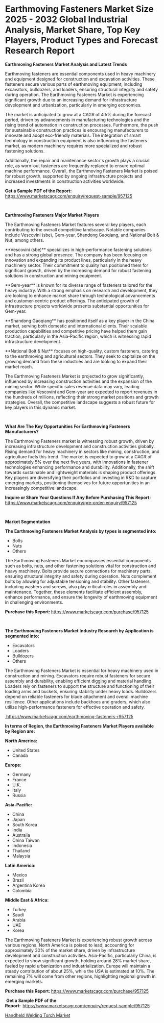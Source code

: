 <p><h1>Earthmoving Fasteners Market Size 2025 - 2032 Global Industrial Analysis, Market Share, Top Key Players, Product Types and Forecast Research Report</h1></p><p><strong>Earthmoving Fasteners Market Analysis and Latest Trends</strong></p>
<p><p>Earthmoving fasteners are essential components used in heavy machinery and equipment designed for construction and excavation activities. These fasteners secure various parts of earthmoving equipment, including excavators, bulldozers, and loaders, ensuring structural integrity and safety during operation. The Earthmoving Fasteners Market is experiencing significant growth due to an increasing demand for infrastructure development and urbanization, particularly in emerging economies.</p><p>The market is anticipated to grow at a CAGR of 4.5% during the forecast period, driven by advancements in manufacturing technologies and the rising trend of automation in construction processes. Furthermore, the push for sustainable construction practices is encouraging manufacturers to innovate and adopt eco-friendly materials. The integration of smart technology in construction equipment is also influencing the fasteners market, as modern machinery requires more specialized and robust fastening solutions. </p><p>Additionally, the repair and maintenance sector's growth plays a crucial role, as worn-out fasteners are frequently replaced to ensure optimal machine performance. Overall, the Earthmoving Fasteners Market is poised for robust growth, supported by ongoing infrastructure projects and increased investments in construction activities worldwide.</p></p>
<p><strong>Get a Sample PDF of the Report:&nbsp;</strong> <a href="https://www.marketscagr.com/enquiry/request-sample/957125?utm_campaign=3075&utm_medium=2&utm_source=Github&utm_content=ia&utm_term=10042025&utm_id=earthmoving-fasteners">https://www.marketscagr.com/enquiry/request-sample/957125</a></p>
<p>&nbsp;</p>
<p><strong>Earthmoving Fasteners Major Market Players</strong></p>
<p><p>The Earthmoving Fasteners Market features several key players, each contributing to the overall competitive landscape. Notable companies include Vescovini (sbe), Gem-year, Shandong Gaoqiang, and National Bolt & Nut, among others.</p><p>**Vescovini (sbe)** specializes in high-performance fastening solutions and has a strong global presence. The company has been focusing on innovation and expanding its product lines, particularly in the heavy machinery sector. Their commitment to quality has positioned them for significant growth, driven by the increasing demand for robust fastening solutions in construction and mining equipment.</p><p>**Gem-year** is known for its diverse range of fasteners tailored for the heavy industry. With a strong emphasis on research and development, they are looking to enhance market share through technological advancements and customer-centric product offerings. The anticipated growth of infrastructure projects worldwide presents substantial opportunities for Gem-year.</p><p>**Shandong Gaoqiang** has positioned itself as a key player in the China market, serving both domestic and international clients. Their scalable production capabilities and competitive pricing have helped them gain traction, particularly in the Asia-Pacific region, which is witnessing rapid infrastructure development.</p><p>**National Bolt & Nut** focuses on high-quality, custom fasteners, catering to the earthmoving and agricultural sectors. They seek to capitalize on the growing demand from these industries and are looking to expand their market reach.</p><p>The Earthmoving Fasteners Market is projected to grow significantly, influenced by increasing construction activities and the expansion of the mining sector. While specific sales revenue data may vary, leading companies like Vescovini and Gem-year are expected to report revenues in the hundreds of millions, reflecting their strong market positions and growth strategies. Overall, the competitive landscape suggests a robust future for key players in this dynamic market.</p></p>
<p>&nbsp;</p>
<p><strong>What Are The Key Opportunities For Earthmoving Fasteners Manufacturers?</strong></p>
<p><p>The Earthmoving Fasteners market is witnessing robust growth, driven by increasing infrastructure development and construction activities globally. Rising demand for heavy machinery in sectors like mining, construction, and agriculture fuels this trend. The market is expected to grow at a CAGR of approximately 5% over the next five years, with innovations in fastener technologies enhancing performance and durability. Additionally, the shift towards sustainable and lightweight materials is shaping product offerings. Key players are diversifying their portfolios and investing in R&D to capture emerging markets, positioning themselves for future opportunities in an increasingly competitive landscape.</p></p>
<p><strong>Inquire or Share Your Questions If Any Before Purchasing This Report:</strong> <a href="https://www.marketscagr.com/enquiry/pre-order-enquiry/957125?utm_campaign=3075&utm_medium=2&utm_source=Github&utm_content=ia&utm_term=10042025&utm_id=earthmoving-fasteners">https://www.marketscagr.com/enquiry/pre-order-enquiry/957125</a></p>
<p>&nbsp;</p>
<p><strong>Market Segmentation</strong></p>
<p><strong>The Earthmoving Fasteners Market Analysis by types is segmented into:</strong></p>
<p><ul><li>Bolts</li><li>Nuts</li><li>Others</li></ul></p>
<p><p>The Earthmoving Fasteners Market encompasses essential components such as bolts, nuts, and other fastening solutions vital for construction and heavy machinery. Bolts provide secure connections for machinery parts, ensuring structural integrity and safety during operation. Nuts complement bolts by allowing for adjustable tensioning and stability. Other fasteners, including washers and screws, also play critical roles in assembly and maintenance. Together, these elements facilitate efficient assembly, enhance performance, and ensure the longevity of earthmoving equipment in challenging environments.</p></p>
<p><strong>Purchase this Report:&nbsp;</strong><a href="https://www.marketscagr.com/purchase/957125?utm_campaign=3075&utm_medium=2&utm_source=Github&utm_content=ia&utm_term=10042025&utm_id=earthmoving-fasteners">https://www.marketscagr.com/purchase/957125</a></p>
<p>&nbsp;</p>
<p><strong>The Earthmoving Fasteners Market Industry Research by Application is segmented into:</strong></p>
<p><ul><li>Excavators</li><li>Loaders</li><li>Bulldozers</li><li>Others</li></ul></p>
<p><p>The Earthmoving Fasteners Market is essential for heavy machinery used in construction and mining. Excavators require robust fasteners for secure assembly and durability, enabling efficient digging and material handling. Loaders rely on fasteners to support the structure and functioning of their loading arms and buckets, ensuring stability under heavy loads. Bulldozers depend on reliable fasteners for blade attachment and overall machine resilience. Other applications include backhoes and graders, which also utilize high-performance fasteners for effective operation and safety.</p></p>
<p><a href="https://www.marketscagr.com/earthmoving-fasteners-r957125?utm_campaign=3075&utm_medium=2&utm_source=Github&utm_content=ia&utm_term=10042025&utm_id=earthmoving-fasteners">&nbsp;https://www.marketscagr.com/earthmoving-fasteners-r957125</a></p>
<p><strong>In terms of Region, the Earthmoving Fasteners Market Players available by Region are:</strong></p>
<p>
    <p> <strong> North America: </strong>
        <ul>
            <li>United States</li>
            <li>Canada</li>
        </ul>
        </p> 
    <p> <strong> Europe: </strong>
        <ul>
            <li>Germany</li>
            <li>France</li>
            <li>U.K.</li>
            <li>Italy</li>
            <li>Russia</li>
        </ul>
        </p> 
    <p> <strong> Asia-Pacific: </strong>
        <ul>
            <li>China</li>
            <li>Japan</li>
            <li>South Korea</li>
            <li>India</li>
            <li>Australia</li>
            <li>China Taiwan</li>
            <li>Indonesia</li>
            <li>Thailand</li>
            <li>Malaysia</li>
        </ul>
        </p> 
    <p> <strong> Latin America: </strong>
        <ul>
            <li>Mexico</li>
            <li>Brazil</li>
            <li>Argentina Korea</li>
            <li>Colombia</li>
        </ul>
        </p> 
    <p> <strong> Middle East & Africa: </strong>
        <ul>
            <li>Turkey</li>
            <li>Saudi</li>
            <li>Arabia</li>
            <li>UAE</li>
            <li>Korea</li>
        </ul>
    </p>
    </p>
<p><p>The Earthmoving Fasteners Market is experiencing robust growth across various regions. North America is poised to lead, accounting for approximately 30% of the market share, driven by infrastructure development and construction activities. Asia-Pacific, particularly China, is expected to show significant growth, holding around 28% market share, fueled by rapid urbanization and industrialization. Europe will maintain a steady contribution of about 25%, while the USA is estimated at 10%. The remaining 7% will come from other regions, highlighting regional growth in emerging markets.</p></p>
<p><strong>Purchase this Report: </strong><a href="https://www.marketscagr.com/purchase/957125?utm_campaign=3075&utm_medium=2&utm_source=Github&utm_content=ia&utm_term=10042025&utm_id=earthmoving-fasteners">https://www.marketscagr.com/purchase/957125</a></p>
<p>&nbsp;<strong>Get a Sample PDF of the Report:&nbsp;&nbsp;</strong><a href="https://www.marketscagr.com/enquiry/request-sample/957125?utm_campaign=3075&utm_medium=2&utm_source=Github&utm_content=ia&utm_term=10042025&utm_id=earthmoving-fasteners">https://www.marketscagr.com/enquiry/request-sample/957125</a></p>
<p><strong></strong></p>
<p><p><a href="https://github.com/bilkbitsch/Market-Research-Report-List-1/blob/main/handheld-welding-torch-market.md?utm_campaign=3075&utm_medium=2&utm_source=Github&utm_content=ia&utm_term=10042025&utm_id=earthmoving-fasteners">Handheld Welding Torch Market</a></p></p>